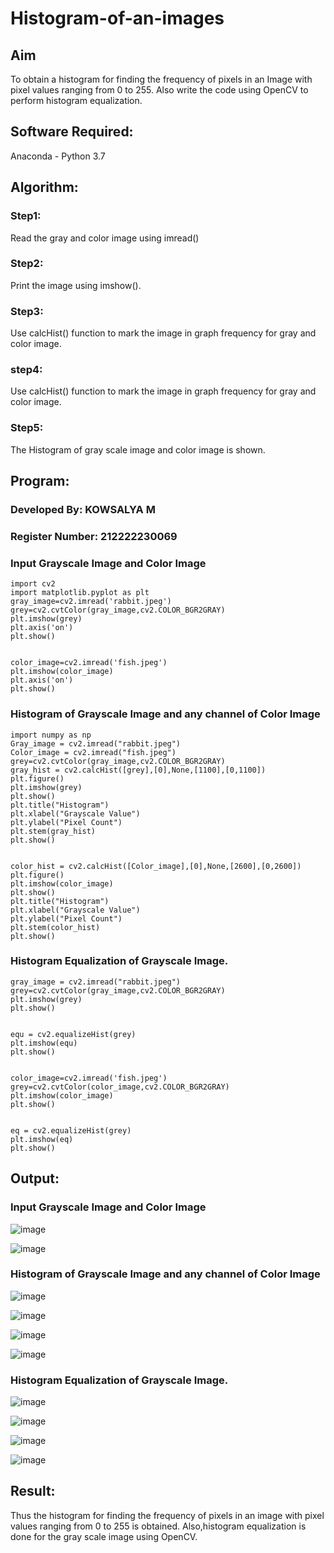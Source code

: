 # Histogram-of-an-images
## Aim
To obtain a histogram for finding the frequency of pixels in an Image with pixel values ranging from 0 to 255. Also write the code using OpenCV to perform histogram equalization.

## Software Required:
Anaconda - Python 3.7

## Algorithm:
### Step1:
Read the gray and color image using imread()

### Step2:
Print the image using imshow().



### Step3:
Use calcHist() function to mark the image in graph frequency for gray and color image.

### step4:
Use calcHist() function to mark the image in graph frequency for gray and color image.

### Step5:
The Histogram of gray scale image and color image is shown.


## Program:
### Developed By: KOWSALYA M
### Register Number: 212222230069
### Input Grayscale Image and Color Image
```
import cv2
import matplotlib.pyplot as plt
gray_image=cv2.imread('rabbit.jpeg')
grey=cv2.cvtColor(gray_image,cv2.COLOR_BGR2GRAY)
plt.imshow(grey)
plt.axis('on')
plt.show()


color_image=cv2.imread('fish.jpeg')
plt.imshow(color_image)
plt.axis('on')
plt.show()
```
### Histogram of Grayscale Image and any channel of Color Image
```
import numpy as np
Gray_image = cv2.imread("rabbit.jpeg")
Color_image = cv2.imread("fish.jpeg")
grey=cv2.cvtColor(gray_image,cv2.COLOR_BGR2GRAY)
gray_hist = cv2.calcHist([grey],[0],None,[1100],[0,1100])
plt.figure()
plt.imshow(grey)
plt.show()
plt.title("Histogram")
plt.xlabel("Grayscale Value")
plt.ylabel("Pixel Count")
plt.stem(gray_hist)
plt.show()


color_hist = cv2.calcHist([Color_image],[0],None,[2600],[0,2600])
plt.figure() 
plt.imshow(color_image)
plt.show()
plt.title("Histogram")
plt.xlabel("Grayscale Value")
plt.ylabel("Pixel Count")
plt.stem(color_hist)
plt.show()
```
### Histogram Equalization of Grayscale Image.
```
gray_image = cv2.imread("rabbit.jpeg")
grey=cv2.cvtColor(gray_image,cv2.COLOR_BGR2GRAY)
plt.imshow(grey)
plt.show()


equ = cv2.equalizeHist(grey)
plt.imshow(equ)
plt.show()


color_image=cv2.imread('fish.jpeg')
grey=cv2.cvtColor(color_image,cv2.COLOR_BGR2GRAY)
plt.imshow(color_image)
plt.show()


eq = cv2.equalizeHist(grey)
plt.imshow(eq)
plt.show()
```

## Output:
### Input Grayscale Image and Color Image
![image](https://github.com/user-attachments/assets/321f7b52-9cb5-4018-bcfe-b6721c9b61d0)

![image](https://github.com/user-attachments/assets/7de8f133-88a3-447c-b564-47ea333516ee)


### Histogram of Grayscale Image and any channel of Color Image

![image](https://github.com/user-attachments/assets/dac17c5f-1335-4006-8515-4ccaeaa96012)

![image](https://github.com/user-attachments/assets/ff00dcab-e0ab-4aa3-beab-d2ea1fc7d3b5)

![image](https://github.com/user-attachments/assets/38731a81-d10a-4f1d-8ba3-fe1beff40ef8)

![image](https://github.com/user-attachments/assets/c65c4bab-f84a-4106-8820-57c13bbc7ba1)


### Histogram Equalization of Grayscale Image.

![image](https://github.com/user-attachments/assets/c81e4085-8619-4942-93c2-5036f79f209e)

![image](https://github.com/user-attachments/assets/5de41752-f37e-4657-956a-086b5badc899)

![image](https://github.com/user-attachments/assets/6e2fd9fd-3243-4528-b9d4-9c489b6e309b)

![image](https://github.com/user-attachments/assets/8de20c2e-9f02-42a1-9471-c3e4a07c1403)




## Result: 
Thus the histogram for finding the frequency of pixels in an image with pixel values ranging from 0 to 255 is obtained. Also,histogram equalization is done for the gray scale image using OpenCV.
